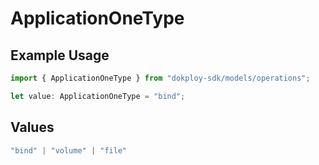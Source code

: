 # ApplicationOneType

## Example Usage

```typescript
import { ApplicationOneType } from "dokploy-sdk/models/operations";

let value: ApplicationOneType = "bind";
```

## Values

```typescript
"bind" | "volume" | "file"
```